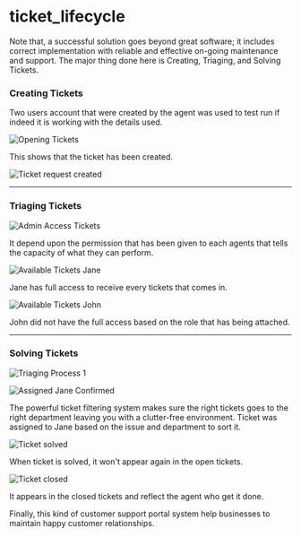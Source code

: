 # ticket_lifecycle
 
<p>Note that, a successful solution goes beyond great software; it includes correct implementation with reliable and effective on-going maintenance and support. The major thing done here is Creating, Triaging, and Solving Tickets.</p>

<h3>Creating Tickets</h3>
Two users account that were created by the agent was used to test run if indeed it is working with the details used.

![Opening Tickets](https://github.com/Kolapo72/ticket_lifecycle/assets/147263584/31774076-46c2-4811-9178-499a0a8fdc2f)
<p>This shows that the ticket has been created.</p>

![Ticket request created](https://github.com/Kolapo72/ticket_lifecycle/assets/147263584/b598ec4e-788f-451e-8efc-61e08f47cfd4)

------------------------------------------------------------------------------------------------------------------------------
<h3>Triaging Tickets</h3>

![Admin Access Tickets](https://github.com/Kolapo72/ticket_lifecycle/assets/147263584/04f7dda4-0f30-4f40-b737-e069b580b67a)
<p>It depend upon the permission that has been given to each agents that tells the capacity of what they can perform.</p>

![Available Tickets Jane](https://github.com/Kolapo72/ticket_lifecycle/assets/147263584/938c4840-bbd4-4feb-b7ee-f10121ff5253)
<p>Jane has full access to receive every tickets that comes in.</p>

![Available Tickets John](https://github.com/Kolapo72/ticket_lifecycle/assets/147263584/f6821643-8cf9-4577-8ec9-cc05760e2719)
<p>John did not have the full access based on the role that has being attached.</p>

------------------------------------------------------------------------------------------------------------------------------

<h3>Solving Tickets</h3>

![Triaging Process 1](https://github.com/Kolapo72/ticket_lifecycle/assets/147263584/57e64229-c160-46fe-954e-b01be403d3f9)

![Assigned Jane Confirmed](https://github.com/Kolapo72/ticket_lifecycle/assets/147263584/d8cc45e0-7ad3-4c5f-86d9-759b803792f4)
<p>The powerful ticket filtering system makes sure the right tickets goes to the right department leaving you with a clutter-free environment. 
 Ticket was assigned to Jane based on the issue and department to sort it.</p>

![Ticket solved](https://github.com/Kolapo72/ticket_lifecycle/assets/147263584/584c7577-2dd0-4406-b082-4524cd270721)
<p>When ticket is solved, it won't appear again in the open tickets.</p>

![Ticket closed](https://github.com/Kolapo72/ticket_lifecycle/assets/147263584/126e4c06-68d8-4fbf-930c-47a52af99fff)
<p>It appears in the closed tickets and reflect the agent who get it done.</p>
<p>Finally, this kind of customer support portal system help businesses to maintain happy customer relationships.</p>





